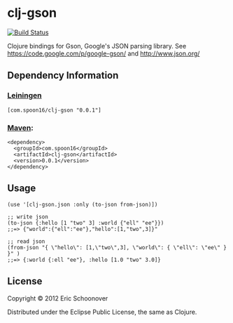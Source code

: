 # clj-gson

[![Build Status](https://secure.travis-ci.org/spoon16/clj-gson.png)](http://travis-ci.org/spoon16/clj-gson)

Clojure bindings for Gson, Google's JSON parsing library.
See https://code.google.com/p/google-gson/ and http://www.json.org/

## Dependency Information

### [Leiningen](https://github.com/technomancy/leiningen)

    [com.spoon16/clj-gson "0.0.1"]

### [Maven](http://maven.apache.org/):

    <dependency>
      <groupId>com.spoon16</groupId>
      <artifactId>clj-gson</artifactId>
      <version>0.0.1</version>
    </dependency>

## Usage

    (use '[clj-gson.json :only (to-json from-json)])

    ;; write json
    (to-json {:hello [1 "two" 3] :world {"ell" "ee"}})
    ;;=> {"world":{"ell":"ee"},"hello":[1,"two",3]}"

    ;; read json
    (from-json "{ \"hello\": [1,\"two\",3], \"world\": { \"ell\": \"ee\" } }" )
    ;;=> {:world {:ell "ee"}, :hello [1.0 "two" 3.0]}

## License

Copyright © 2012 Eric Schoonover

Distributed under the Eclipse Public License, the same as Clojure.
